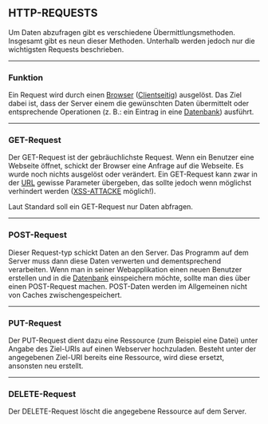 ## HTTP-REQUESTS
Um Daten abzufragen gibt es verschiedene Übermittlungsmethoden. Insgesamt gibt es neun dieser Methoden. Unterhalb werden jedoch nur die wichtigsten Requests beschrieben.



----

### Funktion
Ein Request wird durch einen [Browser](/wiki/browser) ([Clientseitig](/wiki/server-_und_client-seitig)) ausgelöst. Das Ziel dabei ist, dass der Server einem die gewünschten Daten übermittelt oder entsprechende Operationen (z. B.: ein Eintrag in eine [Datenbank](/wiki/programmiersprachen/datenbanken/start)) ausführt.



----

### GET-Request
Der GET-Request ist der gebräuchlichste Request. Wenn ein Benutzer eine Webseite öffnet, schickt der Browser eine Anfrage auf die Webseite. Es wurde noch nichts ausgelöst oder verändert. Ein GET-Request kann zwar in der [URL](/wiki/url) gewisse Parameter übergeben, das sollte jedoch wenn möglichst verhindert werden ([XSS-ATTACKE](/wiki/hacking/xss) möglich!).


Laut Standard soll ein GET-Request nur Daten abfragen.



----

### POST-Request
Dieser Request-typ schickt Daten an den Server. Das Programm auf dem Server muss dann diese Daten verwerten und dementsprechend verarbeiten. Wenn man in seiner Webapplikation einen neuen Benutzer erstellen und in die [Datenbank](/wiki/programmiersprachen/datenbanken/start) einspeichern möchte, sollte man dies über einen POST-Request machen. POST-Daten werden im Allgemeinen nicht von Caches zwischengespeichert.



----

### PUT-Request
Der PUT-Request dient dazu eine Ressource (zum Beispiel eine Datei) unter Angabe des Ziel-URIs auf einen Webserver hochzuladen. Besteht unter der angegebenen Ziel-URI bereits eine Ressource, wird diese ersetzt, ansonsten neu erstellt.



----

### DELETE-Request
Der DELETE-Request löscht die angegebene Ressource auf dem Server.